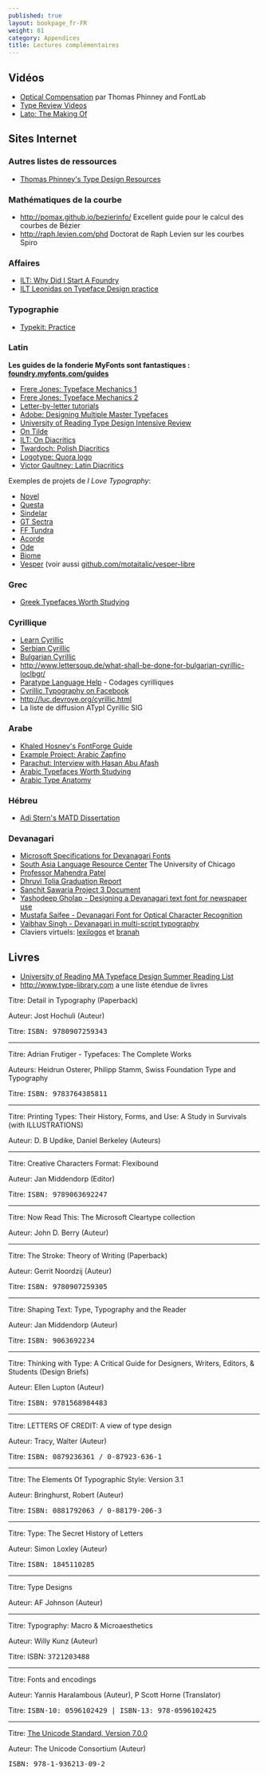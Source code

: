 ```yaml
---
published: true
layout: bookpage_fr-FR
weight: 81
category: Appendices
title: Lectures complémentaires
---
```


## Vidéos

* [Optical Compensation](https://www.youtube.com/watch?v=LR-CG5eB3nQ) par Thomas Phinney and FontLab
* [Type Review Videos](https://vimeo.com/typereview/videos)
* [Lato: The Making Of](https://youtu.be/4-oo8o-tyqU)

## Sites Internet

### Autres listes de ressources

* [Thomas Phinney's Type Design Resources](http://www.thomasphinney.com/type-design-resources/)

### Mathématiques de la courbe

* <http://pomax.github.io/bezierinfo/> Excellent guide pour le calcul des courbes de Bézier
* <http://raph.levien.com/phd> Doctorat de Raph Levien sur les courbes Spiro

### Affaires

* [ILT: Why Did I Start A Foundry](http://ilovetypography.com/2010/05/06/why-did-i-start-a-type-foundry/)
* [ILT Leonidas on Typeface Design practice](http://ilovetypography.com/2010/03/25/a-few-things-i%E2%80%99ve-learned-about-typeface-design/)

### Typographie

* [Typekit: Practice](http://practice.typekit.com/)

### Latin

**Les guides de la fonderie MyFonts sont fantastiques : [foundry.myfonts.com/guides](https://foundry.myfonts.com/guides/)**

* [Frere Jones: Typeface Mechanics 1](http://www.frerejones.com/blog/typeface-mechanics-001/)
* [Frere Jones: Typeface Mechanics 2](http://www.frerejones.com/blog/typeface-mechanics-002/)
* [Letter-by-letter tutorials](http://letterpunch.blogspot.com/)
* [Adobe: Designing Multiple Master Typefaces](https://www.google.com/search?q=Designing+Multiple+Master+Typefaces)
* [University of Reading Type Design Intensive Review](http://www.creativebloq.com/typography/design-your-own-typeface-8133919)
* [On Tilde](http://www.shadycharacters.co.uk/2015/03/miscellany-60-tilde/)
* [ILT: On Diacritics](http://ilovetypography.com/2009/01/24/on-diacritics/)
* [Twardoch: Polish Diacritics](http://www.twardoch.com/download/polishhowto/)
* [Logotype: Quora logo](https://www.quora.com/How-is-the-new-Quora-logo-different-from-the-old-one/answer/Christian-Schwartz-1)
* [Victor Gaultney: Latin Diacritics](http://gaultney.org/jvgtype/research/)

Exemples de projets de *I Love Typography*:

* [Novel](http://ilovetypography.com/2012/05/15/making-fonts-novel-typeface/)
* [Questa](http://ilovetypography.com/2014/10/08/questa-fonts-project/)
* [Sindelar](http://ilovetypography.com/2015/05/05/making-fonts-sindelar)
* [GT Sectra](http://ilovetypography.com/2015/01/13/making-fonts-gt-sectra)
* [FF Tundra](http://ilovetypography.com/2011/10/05/the-making-of-ff-tundra/)
* [Acorde](http://ilovetypography.com/2010/10/10/the-making-of-acorde-2/)
* [Ode](http://ilovetypography.com/2010/09/01/ode-fresh-start-for-a-broken-script/)
* [Biome](http://ilovetypography.com/2010/07/01/font-design-biome-the-making-of-a-typeface/)
* [Vesper](http://ilovetypography.com/2009/12/15/font-design-vesper-typeface-devanagari/) (voir aussi [github.com/motaitalic/vesper-libre](https://github.com/motaitalic/vesper-libre)

### Grec

* [Greek Typefaces Worth Studying](http://leonidas.org/greek-type-design/greek-typefaces-worth-studying/)

### Cyrillique

* [Learn Cyrillic](http://learncyrillic.tumblr.com )
* [Serbian Cyrillic](http://tipometar.org/indexEng.html)
* [Bulgarian Cyrillic](http://www.cyrillicsly.com/)
* <http://www.lettersoup.de/what-shall-be-done-for-bulgarian-cyrillic-loclbgr/>
* [Paratype Language Help](http://www.paratype.com/help/language/) - Codages cyrilliques
* [Cyrillic Typography on Facebook](https://www.facebook.com/groups/170175253103197/)
* <http://luc.devroye.org/cyrillic.html>
* La liste de diffusion ATypI Cyrillic SIG

### Arabe

* [Khaled Hosney's FontForge Guide](http://ojuba.org/wiki/docs/%D8%AA%D8%B7%D9%88%D9%8A%D8%B1_%D8%A7%D9%84%D8%AE%D8%B7%D9%88%D8%B7)
* [Example Project: Arabic Zapfino](http://ilovetypography.com/2015/02/22/making-arabic-fonts-climbing-everest/)
* [Parachut: Interview with Hasan Abu Afash](http://upscaletypography.com/?p=1646)
* [Arabic Typefaces Worth Studying](http://tntypography.eu/resources-list/arabic-typefaces-worth-studying-2/)
* [Arabic Type Anatomy](http://blog.29lt.com/2015/07/30/arabic-type-anatomy-typographic-terms/)

### Hébreu

* [Adi Stern's MATD Dissertation](http://issuu.com/gerryleonidas/docs/2003_dissertation_adistern)

### Devanagari 

* [Microsoft Specifications for Devanagari Fonts](http://www.microsoft.com/typography/OpenTypeDev/devanagari/intro.htm)
* [South Asia Language Resource Center](http://salrc.uchicago.edu/) The University of Chicago
* [Professor Mahendra Patel](http://patelmc.wordpress.com/mahendrapatel/typedesign/)
* [Dhruvi Tolia Graduation Report](http://issuu.com/dhruvi/docs/graduation_report)
* [Sanchit Sawaria Project 3 Document](http://issuu.com/sanchitsawaria/docs/kathandoc)
* [Yashodeep Gholap - Designing a Devanagari text font for newspaper use](http://www.yashodeepgholap.com/Article.html)
* [Mustafa Saifee - Devanagari Font for Optical Character Recognition](https://www.behance.net/gallery/11968313/Devanagari-Font-for-Optical-Character-Recognition)
* [Vaibhav Singh - Devanagari in multi-script typography](http://issuu.com/typefacedesign/docs/vaibhav_singh_dissertation)
* Claviers virtuels: [lexilogos](http://www.lexilogos.com/keyboard/devanagari.htm) et [branah](http://www.branah.com/devanagariinscript)

## Livres

* [University of Reading MA Typeface Design Summer Reading List](http://blog.8faces.com/post/53602804428/summer-reading)
* <http://www.type-library.com> a une liste étendue de livres

Titre: Detail in Typography (Paperback)

Auteur: Jost Hochuli (Auteur)

Titre: <tt>ISBN: 9780907259343</tt>

<hr />

Titre: Adrian Frutiger - Typefaces: The Complete Works

Auteurs: Heidrun Osterer, Philipp Stamm, Swiss Foundation Type and Typography

Titre: <tt>ISBN: 9783764385811</tt>

<hr />

Titre: Printing Types: Their History, Forms, and Use: A Study in Survivals (with ILLUSTRATIONS)

Auteur: D. B Updike,  Daniel Berkeley (Auteurs)

<hr />

Titre: Creative Characters Format: Flexibound

Auteur: Jan Middendorp (Editor)

Titre: <tt>ISBN: 9789063692247</tt>

<hr />

Titre: Now Read This: The Microsoft Cleartype collection

Auteur: John D. Berry (Auteur)

<hr />

Titre: The Stroke: Theory of Writing (Paperback)

Auteur: Gerrit Noordzij (Auteur)

Titre: <tt>ISBN: 9780907259305</tt>

<hr />

Titre: Shaping Text: Type, Typography and the Reader

Auteur: Jan Middendorp  (Auteur)

Titre: <tt>ISBN: 9063692234</tt>

<hr />

Titre: Thinking with Type: A Critical Guide for Designers, Writers, Editors, &amp; Students (Design Briefs)

Auteur: Ellen Lupton (Auteur)

Titre: <tt>ISBN: 9781568984483</tt>

<hr />

Titre: LETTERS OF CREDIT: A view of type design

Auteur: Tracy, Walter (Auteur)

Titre: <tt>ISBN: 0879236361 / 0-87923-636-1</tt>

<hr />

Titre: The Elements Of Typographic Style: Version 3.1

Auteur: Bringhurst, Robert (Auteur)

Titre: <tt>ISBN: 0881792063 / 0-88179-206-3</tt>

<hr />

Titre: Type: The Secret History of Letters

Auteur: Simon Loxley (Auteur)

Titre: <tt>ISBN: 1845110285</tt>

<hr />

Titre: Type Designs

Auteur: AF Johnson (Auteur)

<hr />

Titre: Typography: Macro &amp; Microaesthetics

Auteur: Willy Kunz (Auteur)

Titre: ISBN: <tt>3721203488</tt>

<hr />

Titre: Fonts and encodings

Auteur: Yannis Haralambous (Auteur), P Scott Horne (Translator)

Titre: <tt>ISBN-10: 0596102429 | ISBN-13: 978-0596102425</tt>

<hr />

Titre: [The Unicode Standard, Version 7.0.0](http://www.unicode.org/versions/Unicode7.0.0/)

Auteur: The Unicode Consortium (Auteur)

<tt>ISBN: 978-1-936213-09-2</tt>
